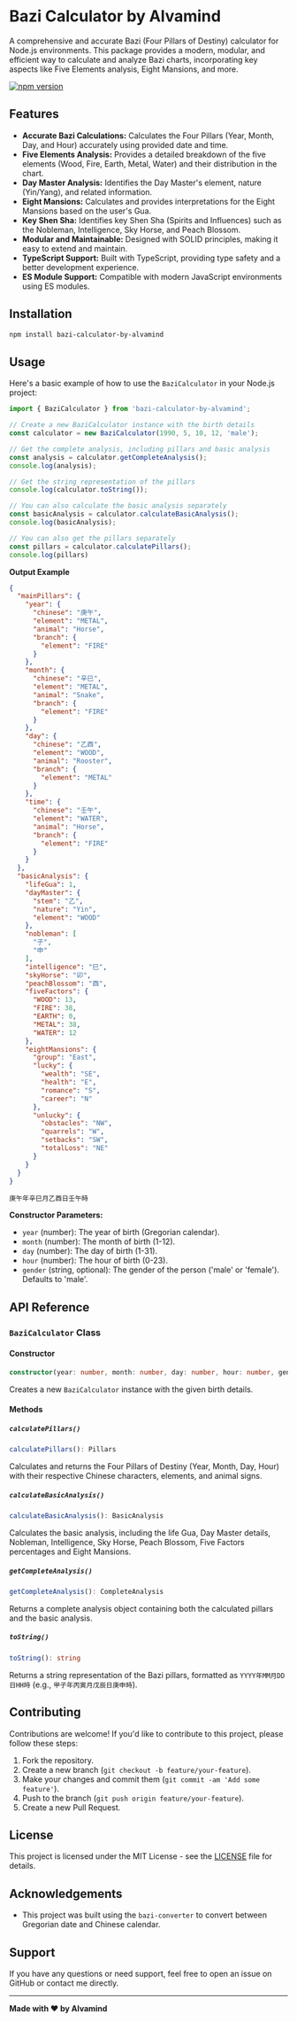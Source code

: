 # Bazi Calculator by Alvamind

A comprehensive and accurate Bazi (Four Pillars of Destiny) calculator for Node.js environments. This package provides a modern, modular, and efficient way to calculate and analyze Bazi charts, incorporating key aspects like Five Elements analysis, Eight Mansions, and more.

[![npm version](https://badge.fury.io/js/bazi-calculator-by-alvamind.svg)](https://badge.fury.io/js/bazi-calculator-by-alvamind)

## Features

- **Accurate Bazi Calculations:** Calculates the Four Pillars (Year, Month, Day, and Hour) accurately using provided date and time.
- **Five Elements Analysis:** Provides a detailed breakdown of the five elements (Wood, Fire, Earth, Metal, Water) and their distribution in the chart.
- **Day Master Analysis:** Identifies the Day Master's element, nature (Yin/Yang), and related information.
- **Eight Mansions:** Calculates and provides interpretations for the Eight Mansions based on the user's Gua.
- **Key Shen Sha:** Identifies key Shen Sha (Spirits and Influences) such as the Nobleman, Intelligence, Sky Horse, and Peach Blossom.
- **Modular and Maintainable:** Designed with SOLID principles, making it easy to extend and maintain.
- **TypeScript Support:** Built with TypeScript, providing type safety and a better development experience.
- **ES Module Support:** Compatible with modern JavaScript environments using ES modules.

## Installation

```bash
npm install bazi-calculator-by-alvamind
```

## Usage

Here's a basic example of how to use the `BaziCalculator` in your Node.js project:

```typescript
import { BaziCalculator } from 'bazi-calculator-by-alvamind';

// Create a new BaziCalculator instance with the birth details
const calculator = new BaziCalculator(1990, 5, 10, 12, 'male');

// Get the complete analysis, including pillars and basic analysis
const analysis = calculator.getCompleteAnalysis();
console.log(analysis);

// Get the string representation of the pillars
console.log(calculator.toString());

// You can also calculate the basic analysis separately
const basicAnalysis = calculator.calculateBasicAnalysis();
console.log(basicAnalysis);

// You can also get the pillars separately
const pillars = calculator.calculatePillars();
console.log(pillars)
```

**Output Example**
```json
{
  "mainPillars": {
    "year": {
      "chinese": "庚午",
      "element": "METAL",
      "animal": "Horse",
      "branch": {
        "element": "FIRE"
      }
    },
    "month": {
      "chinese": "辛巳",
      "element": "METAL",
      "animal": "Snake",
      "branch": {
        "element": "FIRE"
      }
    },
    "day": {
      "chinese": "乙酉",
      "element": "WOOD",
      "animal": "Rooster",
      "branch": {
        "element": "METAL"
      }
    },
    "time": {
      "chinese": "壬午",
      "element": "WATER",
      "animal": "Horse",
      "branch": {
        "element": "FIRE"
      }
    }
  },
  "basicAnalysis": {
    "lifeGua": 1,
    "dayMaster": {
      "stem": "乙",
      "nature": "Yin",
      "element": "WOOD"
    },
    "nobleman": [
      "子",
      "申"
    ],
    "intelligence": "巳",
    "skyHorse": "卯",
    "peachBlossom": "酉",
    "fiveFactors": {
      "WOOD": 13,
      "FIRE": 38,
      "EARTH": 0,
      "METAL": 38,
      "WATER": 12
    },
    "eightMansions": {
      "group": "East",
      "lucky": {
        "wealth": "SE",
        "health": "E",
        "romance": "S",
        "career": "N"
      },
      "unlucky": {
        "obstacles": "NW",
        "quarrels": "W",
        "setbacks": "SW",
        "totalLoss": "NE"
      }
    }
  }
}
```

```
庚午年辛巳月乙酉日壬午時
```

**Constructor Parameters:**

- `year` (number): The year of birth (Gregorian calendar).
- `month` (number): The month of birth (1-12).
- `day` (number): The day of birth (1-31).
- `hour` (number): The hour of birth (0-23).
- `gender` (string, optional): The gender of the person ('male' or 'female'). Defaults to 'male'.

## API Reference

### `BaziCalculator` Class

#### Constructor

```typescript
constructor(year: number, month: number, day: number, hour: number, gender?: 'male' | 'female')
```

Creates a new `BaziCalculator` instance with the given birth details.

#### Methods

##### `calculatePillars()`

```typescript
calculatePillars(): Pillars
```

Calculates and returns the Four Pillars of Destiny (Year, Month, Day, Hour) with their respective Chinese characters, elements, and animal signs.

##### `calculateBasicAnalysis()`

```typescript
calculateBasicAnalysis(): BasicAnalysis
```

Calculates the basic analysis, including the life Gua, Day Master details, Nobleman, Intelligence, Sky Horse, Peach Blossom, Five Factors percentages and Eight Mansions.

##### `getCompleteAnalysis()`

```typescript
getCompleteAnalysis(): CompleteAnalysis
```

Returns a complete analysis object containing both the calculated pillars and the basic analysis.

##### `toString()`

```typescript
toString(): string
```

Returns a string representation of the Bazi pillars, formatted as `YYYY年MM月DD日HH時` (e.g., `甲子年丙寅月戊辰日庚申時`).

## Contributing

Contributions are welcome! If you'd like to contribute to this project, please follow these steps:

1.  Fork the repository.
2.  Create a new branch (`git checkout -b feature/your-feature`).
3.  Make your changes and commit them (`git commit -am 'Add some feature'`).
4.  Push to the branch (`git push origin feature/your-feature`).
5.  Create a new Pull Request.

## License

This project is licensed under the MIT License - see the [LICENSE](LICENSE) file for details.

## Acknowledgements

- This project was built using the `bazi-converter` to convert between Gregorian date and Chinese calendar.

## Support

If you have any questions or need support, feel free to open an issue on GitHub or contact me directly.

---
**Made with ❤️ by Alvamind**
